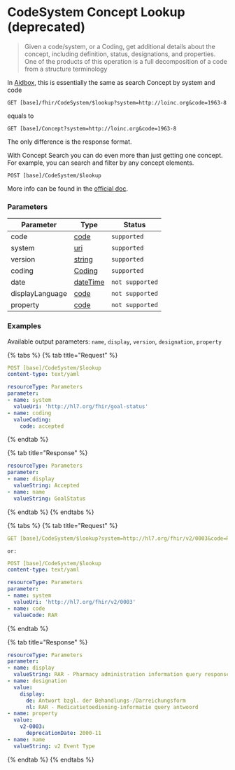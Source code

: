 # CodeSystem Concept Lookup (deprecated)

> Given a code/system, or a Coding, get additional details about the concept, including definition, status, designations, and properties. One of the products of this operation is a full decomposition of a code from a structure terminology

In [Aidbox](https://www.health-samurai.io/aidbox), this is essentially the same as search Concept by system and code

```http
GET [base]/fhir/CodeSystem/$lookup?system=http://loinc.org&code=1963-8
```

equals to

```http
GET [base]/Concept?system=http://loinc.org&code=1963-8
```

The only difference is the response format.

With Concept Search you can do even more than just getting one concept. For example, you can search and filter by any concept elements.

```
POST [base]/CodeSystem/$lookup
```

More info can be found in the [official doc](https://www.hl7.org/fhir/codesystem-operations.html#lookup).

### Parameters

| Parameter       | Type                                                         | Status          |
| --------------- | ------------------------------------------------------------ | --------------- |
| code            | [code](https://www.hl7.org/fhir/datatypes.html#code)         | `supported`     |
| system          | [uri](https://www.hl7.org/fhir/datatypes.html#uri)           | `supported`     |
| version         | [string](https://www.hl7.org/fhir/datatypes.html#string)     | `supported`     |
| coding          | [Coding](https://www.hl7.org/fhir/datatypes.html#Coding)     | `supported`     |
| date            | [dateTime](https://www.hl7.org/fhir/datatypes.html#dateTime) | `not supported` |
| displayLanguage | [code](https://www.hl7.org/fhir/datatypes.html#code)         | `not supported` |
| property        | [code](https://www.hl7.org/fhir/datatypes.html#code)         | `not supported` |

### Examples

Available output parameters: `name`, `display`, `version`, `designation`, `property`

{% tabs %}
{% tab title="Request" %}
```yaml
POST [base]/CodeSystem/$lookup
content-type: text/yaml

resourceType: Parameters
parameter:
- name: system
  valueUri: 'http://hl7.org/fhir/goal-status'
- name: coding
  valueCoding:
    code: accepted
```
{% endtab %}

{% tab title="Response" %}
```yaml
resourceType: Parameters
parameter:
- name: display
  valueString: Accepted
- name: name
  valueString: GoalStatus
```
{% endtab %}
{% endtabs %}

{% tabs %}
{% tab title="Request" %}
```yaml
GET [base]/CodeSystem/$lookup?system=http://hl7.org/fhir/v2/0003&code=RAR
```

`or:`

```yaml
POST [base]/CodeSystem/$lookup
content-type: text/yaml

resourceType: Parameters
parameter:
- name: system
  valueUri: 'http://hl7.org/fhir/v2/0003'
- name: code
  valueCode: RAR
```
{% endtab %}

{% tab title="Response" %}
```yaml
resourceType: Parameters
parameter:
- name: display
  valueString: RAR - Pharmacy administration information query response
- name: designation
  value:
    display:
      de: Antwort bzgl. der Behandlungs-/Darreichungsform
      nl: RAR - Medicatietoediening-informatie query antwoord
- name: property
  value:
    v2-0003:
      deprecationDate: 2000-11
- name: name
  valueString: v2 Event Type
```
{% endtab %}
{% endtabs %}
